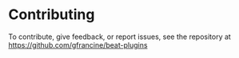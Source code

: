 # Contributing

To contribute, give feedback, or report issues, see the repository at https://github.com/gfrancine/beat-plugins
